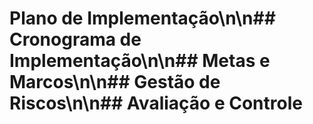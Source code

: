 # Plano de Implementação\n\n## Cronograma de Implementação\n\n## Metas e Marcos\n\n## Gestão de Riscos\n\n## Avaliação e Controle
